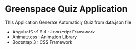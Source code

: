 Greenspace Quiz Application
==
This Application Generate Automaticly Quiz from data.json file

- AngularJS v1.6.4 : Javascript Framework
- Animate.css :  Animation Library
- Bootstrap 3 : CSS Framework